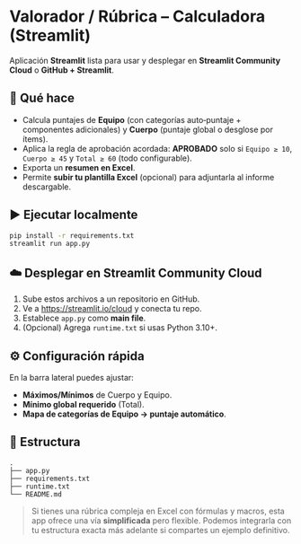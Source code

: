 # Valorador / Rúbrica – Calculadora (Streamlit)

Aplicación **Streamlit** lista para usar y desplegar en **Streamlit Community Cloud** o **GitHub + Streamlit**.

## 🔧 Qué hace
- Calcula puntajes de **Equipo** (con categorías auto‑puntaje + componentes adicionales) y **Cuerpo** (puntaje global o desglose por ítems).
- Aplica la regla de aprobación acordada: **APROBADO** solo si `Equipo ≥ 10`, `Cuerpo ≥ 45` y `Total ≥ 60` (todo configurable).
- Exporta un **resumen en Excel**.
- Permite **subir tu plantilla Excel** (opcional) para adjuntarla al informe descargable.

## ▶️ Ejecutar localmente
```bash
pip install -r requirements.txt
streamlit run app.py
```

## ☁️ Desplegar en Streamlit Community Cloud
1. Sube estos archivos a un repositorio en GitHub.
2. Ve a https://streamlit.io/cloud y conecta tu repo.
3. Establece `app.py` como **main file**.
4. (Opcional) Agrega `runtime.txt` si usas Python 3.10+.

## ⚙️ Configuración rápida
En la barra lateral puedes ajustar:
- **Máximos/Mínimos** de Cuerpo y Equipo.
- **Mínimo global requerido** (Total).
- **Mapa de categorías de Equipo → puntaje automático**.

## 🧩 Estructura
```
.
├── app.py
├── requirements.txt
├── runtime.txt
└── README.md
```

> Si tienes una rúbrica compleja en Excel con fórmulas y macros, esta app ofrece una vía **simplificada** pero flexible. Podemos integrarla con tu estructura exacta más adelante si compartes un ejemplo definitivo.
